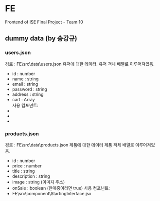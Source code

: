 # FE
Frontend of ISE Final Project - Team 10

## dummy data (by 송강규)
### users.json
경로 : FE\src\data\users.json
유저에 대한 데이터.
유저 객체 배열로 이루어져있음.
- id : number
- name : string
- email : string
- password : string
- address : string
- cart : Array<number>        
사용 컴포넌트:
- 
-
-

### products.json
경로 : FE\src\data\products.json
제품에 대한 데이터
제품 객체 배열로 이루어져있음.
- id : number
- price : number
- title : string
- description : string
- image : string (이미지 주소)
- onSale : boolean (판매중이라면 true)
사용 컴포넌트:
- FE\src\component\StartingInterface.jsx